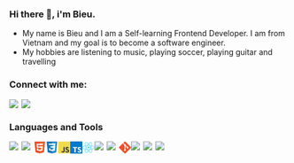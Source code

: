 ### Hi there 👋, i'm Bieu.

- My name is Bieu and I am a Self-learning Frontend Developer. I am from Vietnam and my goal is to become a software engineer.
- My hobbies are listening to music, playing soccer, playing guitar and travelling

### Connect with me:

[<img align="left" width="22px" src="https://img.icons8.com/color/344/linkedin.png"/>][LinkedIn]
[<img align="left" width="22px" src="https://img.icons8.com/fluency/344/gmail-new.png"/>][Gmail]

<br/>

### Languages and Tools

<img align="left" width="22px" src="https://img.icons8.com/color/344/webstorm.png"/>
<img align="left" width="22px" src="https://img.icons8.com/fluency/344/visual-studio-code-2019.png"/>
<img align="left" width="22px"  src="https://raw.githubusercontent.com/izumin5210/emojipack-for-devicon/master/png/html5.png"/>
<img align="left" width="22px" src="https://raw.githubusercontent.com/izumin5210/emojipack-for-devicon/master/png/css3.png"/>
<img align="left" width="22px" src="https://raw.githubusercontent.com/izumin5210/emojipack-for-devicon/master/png/javascript.png"/>
<img align="left" width="22px" src="https://raw.githubusercontent.com/github/explore/80688e429a7d4ef2fca1e82350fe8e3517d3494d/topics/typescript/typescript.png"/>
<img align="left" width="22px" src="https://raw.githubusercontent.com/izumin5210/emojipack-for-devicon/master/png/react.png"/>
<img align="left" width="22px" src="https://img.icons8.com/color/452/redux.png" />
<img align="left" width="22px" src="https://img.icons8.com/color/344/tailwindcss.png"/>
<img align="left" width="22px" src="https://raw.githubusercontent.com/izumin5210/emojipack-for-devicon/master/png/git.png"/>
<img align="left" width="22px" src="https://www.nicepng.com/png/full/52-520535_free-files-github-github-icon-png-white.png"/>
<img align="left" width="22px" src="https://img.icons8.com/color/344/firebase.png"/>
<img align="left" width="22px" src="https://www.vectorlogo.zone/logos/supabase/supabase-icon.svg"/>


[Gmail]:tbieu.ung@gmail.com
[LinkedIn]: https://www.linkedin.com/in/bieu-ung-trieu-960b87244/
